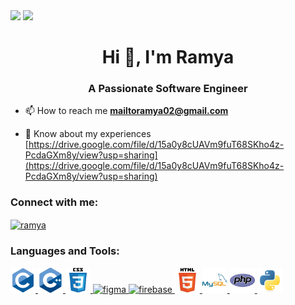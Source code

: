 <img src="https://www.google.com/url?sa=i&url=https%3A%2F%2Fgithub.blog%2F2023-10-26-5-tips-for-making-your-github-profile-page-accessible%2F&psig=AOvVaw0ga21aQn15SwIOeFo0OgZL&ust=1709822775153000&source=images&cd=vfe&opi=89978449&ved=0CBMQjRxqFwoTCIjp4qvw34QDFQAAAAAdAAAAABAE">
<img src="https://encrypted-tbn0.gstatic.com/images?q=tbn:ANd9GcRFstZyRKOsNWK_wCvbnxqeHCB600ZTwclFmw&usqp=CAU">
<h1 align="center">Hi 👋, I'm Ramya</h1>
<h3 align="center">A Passionate Software Engineer</h3>

- 📫 How to reach me **mailtoramya02@gmail.com**

- 📄 Know about my experiences [https://drive.google.com/file/d/15a0y8cUAVm9fuT68SKho4z-PcdaGXm8y/view?usp=sharing](https://drive.google.com/file/d/15a0y8cUAVm9fuT68SKho4z-PcdaGXm8y/view?usp=sharing)

<h3 align="left">Connect with me:</h3>
<p align="left">
<a href="https://linkedin.com/in/ramya" target="blank"><img align="center" src="https://raw.githubusercontent.com/rahuldkjain/github-profile-readme-generator/master/src/images/icons/Social/linked-in-alt.svg" alt="ramya" height="30" width="40" /></a>
</p>

<h3 align="left">Languages and Tools:</h3>
<p align="left"> <a href="https://www.cprogramming.com/" target="_blank" rel="noreferrer"> <img src="https://raw.githubusercontent.com/devicons/devicon/master/icons/c/c-original.svg" alt="c" width="40" height="40"/> </a> <a href="https://www.w3schools.com/cpp/" target="_blank" rel="noreferrer"> <img src="https://raw.githubusercontent.com/devicons/devicon/master/icons/cplusplus/cplusplus-original.svg" alt="cplusplus" width="40" height="40"/> </a> <a href="https://www.w3schools.com/css/" target="_blank" rel="noreferrer"> <img src="https://raw.githubusercontent.com/devicons/devicon/master/icons/css3/css3-original-wordmark.svg" alt="css3" width="40" height="40"/> </a> <a href="https://www.figma.com/" target="_blank" rel="noreferrer"> <img src="https://www.vectorlogo.zone/logos/figma/figma-icon.svg" alt="figma" width="40" height="40"/> </a> <a href="https://firebase.google.com/" target="_blank" rel="noreferrer"> <img src="https://www.vectorlogo.zone/logos/firebase/firebase-icon.svg" alt="firebase" width="40" height="40"/> </a> <a href="https://www.w3.org/html/" target="_blank" rel="noreferrer"> <img src="https://raw.githubusercontent.com/devicons/devicon/master/icons/html5/html5-original-wordmark.svg" alt="html5" width="40" height="40"/> </a> <a href="https://www.mysql.com/" target="_blank" rel="noreferrer"> <img src="https://raw.githubusercontent.com/devicons/devicon/master/icons/mysql/mysql-original-wordmark.svg" alt="mysql" width="40" height="40"/> </a> <a href="https://www.php.net" target="_blank" rel="noreferrer"> <img src="https://raw.githubusercontent.com/devicons/devicon/master/icons/php/php-original.svg" alt="php" width="40" height="40"/> </a> <a href="https://www.python.org" target="_blank" rel="noreferrer"> <img src="https://raw.githubusercontent.com/devicons/devicon/master/icons/python/python-original.svg" alt="python" width="40" height="40"/> </a> </p>
